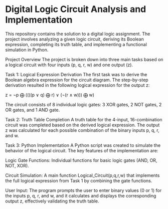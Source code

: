 # Digital Logic Circuit Analysis and Implementation
This repository contains the solution to a digital logic assignment. The project involves analyzing a given logic circuit, deriving its Boolean expression, completing its truth table, and implementing a functional simulation in Python.

Project Overview
The project is broken down into three main tasks based on a logical circuit with four inputs (p, q, r, w) and one output (z).

Task 1: Logical Expression Derivation
The first task was to derive the Boolean algebra expression for the circuit diagram. The step-by-step derivation resulted in the following logical expression for the output z:

z = ¬p ⨁ ((((p ∨ q) ⨁ r) ∨ (¬(r ∧ w))) ⨁ w)

The circuit consists of 8 individual logic gates: 3 XOR gates, 2 NOT gates, 2 OR gates, and 1 AND gate.

Task 2: Truth Table Completion
A truth table for the 4-input, 16-combination circuit was completed based on the derived logical expression. The output z was calculated for each possible combination of the binary inputs p, q, r, and w.

Task 3: Python Implementation
A Python script was created to simulate the behavior of the logical circuit. The key features of the implementation are:

Logic Gate Functions: Individual functions for basic logic gates (AND, OR, NOT, XOR).

Circuit Simulation: A main function Logical_Circuit(p,q,r,w) that implements the full logical expression from Task 1 by combining the gate functions.

User Input: The program prompts the user to enter binary values (0 or 1) for the inputs p, q, r, and w, and it calculates and displays the corresponding output z, effectively validating the truth table.
